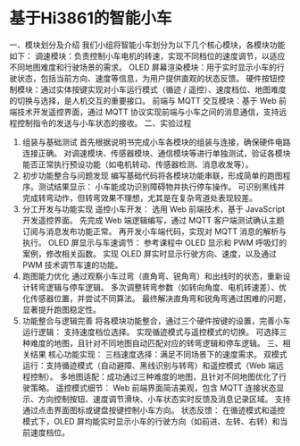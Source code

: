 # 基于Hi3861的智能小车
一、模块划分及介绍
我们小组将智能小车划分为以下几个核心模块，各模块功能如下：
调速模块：负责控制小车电机的转速，实现不同档位的速度调节，以适应不同地图难度和行驶场景的需求。
OLED 屏幕渲染模块：用于实时显示小车的行驶状态，包括当前方向、速度等信息，为用户提供直观的状态反馈。
硬件按钮控制模块：通过实体按键实现对小车运行模式（循迹 / 遥控）、速度档位、地图难度的切换与选择，是人机交互的重要接口。
前端与 MQTT 交互模块：基于 Web 前端技术开发遥控界面，通过 MQTT 协议实现前端与小车之间的消息通信，支持远程控制指令的发送与小车状态的接收。
二、实验过程
1. 组装与基础测试
首先根据说明书完成小车各模块的组装与连接，确保硬件电路连接正确。
对调速模块、传感器模块、通信模块等进行单独测试，验证各模块能否正常执行预设功能（如电机转动、传感器检测、消息收发等）。
2. 初步功能整合与问题发现
编写基础代码将各模块功能串联，形成简单的跑图程序。测试结果显示：
小车能成功识别障碍物并执行停车操作。
可识别黑线并完成转弯动作，但转弯效果不理想，尤其是在复杂弯道处表现较差。
3. 分工开发与功能实现
遥控小车开发：
选用 Web 前端技术，基于 JavaScript 开发遥控界面。
先完成 Web 端逻辑编写，通过 MQTT 客户端测试确认主题订阅与消息发布功能正常。
再开发小车端代码，实现对 MQTT 消息的解析与执行。
OLED 屏显示与车速调节：
参考课程中 OLED 显示和 PWM 呼吸灯的案例，修改相关函数。
实现 OLED 屏实时显示行驶方向、速度，以及通过 PWM 技术调节车速的功能。
4. 跑图能力优化
通过观察小车过弯（直角弯、锐角弯）和出线时的状态，重新设计转弯逻辑与停车逻辑。
多次调整转弯参数（如转向角度、电机转速差）、优化传感器位置，并尝试不同算法。
最终解决直角弯和锐角弯通过困难的问题，显著提升跑图稳定性。
5. 功能整合与逻辑完善
将各模块功能整合，通过三个硬件按键的设置，完善小车运行逻辑：
支持速度档位选择。
实现循迹模式与遥控模式的切换。
可选择三种难度的地图，且针对不同地图自动匹配对应的转弯逻辑和停车逻辑。
三、相关结果
核心功能实现：
三档速度选择：满足不同场景下的速度需求。
双模式运行：支持循迹模式（自动避障、黑线识别与转弯）和遥控模式（Web 端远程控制）。
多地图适配：成功通过三种难度的地图，且针对不同地图优化了行驶策略。
遥控模式细节：
Web 前端界面简洁美观，包含 MQTT 连接状态显示、方向控制按钮、速度调节滑块、小车状态实时反馈及消息记录区域。
支持通过点击界面图标或键盘按键控制小车方向。
状态反馈：
在循迹模式和遥控模式下，OLED 屏均能实时显示小车的行驶方向（如前进、左转、右转）和当前速度档位。

